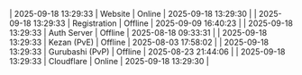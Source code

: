 | 2025-09-18 13:29:33 | Website | Online | 2025-09-18 13:29:30 |
| 2025-09-18 13:29:33 | Registration | Offline | 2025-09-09 16:40:23 |
| 2025-09-18 13:29:33 | Auth Server | Offline | 2025-08-18 09:33:31 |
| 2025-09-18 13:29:33 | Kezan (PvE) | Offline | 2025-08-03 17:58:02 |
| 2025-09-18 13:29:33 | Gurubashi (PvP) | Offline | 2025-08-23 21:44:06 |
| 2025-09-18 13:29:33 | Cloudflare | Online | 2025-09-18 13:29:30 |
